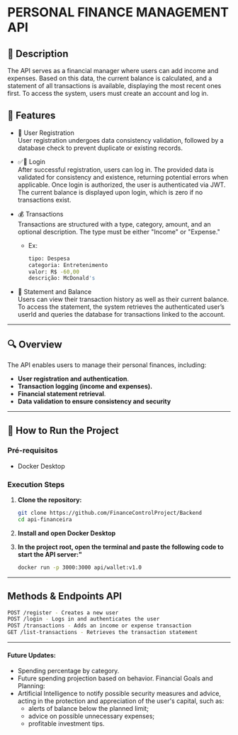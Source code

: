
# PERSONAL FINANCE MANAGEMENT API

## 📄 Description
The API serves as a financial manager where users can add income and expenses. Based on this data, the current balance is calculated, and a statement of all transactions is available, displaying the most recent ones first. To access the system, users must create an account and log in.

## 🚀 Features

   - 👤 User Registration <br>
      User registration undergoes data consistency validation, followed by a database check to prevent duplicate or existing records.
   
   - ✅👤 Login <br>
      After successful registration, users can log in. The provided data is validated for consistency and existence, returning potential errors when applicable. Once login is authorized, the user is authenticated via JWT. The current balance is displayed upon login, which is zero if no transactions exist.

   - 💰 Transactions <br>
     Transactions are structured with a type, category, amount, and an optional description. The type must be either "Income" or "Expense."

      - Ex: 
         ```bash
         tipo: Despesa
         categoria: Entretenimento 
         valor: R$ -60,00
         descrição: McDonald's 
         ```
   - 🧾 Statement and Balance <br>
      Users can view their transaction history as well as their current balance. To access the statement, the system retrieves the authenticated user’s userId and queries the database for transactions linked to the account.

---

## 🔍 Overview

The API enables users to manage their personal finances, including:

- **User registration and authentication**.
- **Transaction logging (income and expenses).**
- **Financial statement retrieval**.
- **Data validation to ensure consistency and security**

---

## 🔧 How to Run the Project

### **Pré-requisitos**
- Docker Desktop 

### **Execution Steps**

1. **Clone the repository:**
   ```bash
   git clone https://github.com/FinanceControlProject/Backend
   cd api-financeira

2. **Install and open Docker Desktop**
   
3. **In the project root, open the terminal and paste the following code to start the API server:"**
   ```bash
   docker run -p 3000:3000 api/wallet:v1.0


---

## Methods & Endpoints API
```bash
POST /register - Creates a new user  
POST /login - Logs in and authenticates the user  
POST /transactions - Adds an income or expense transaction  
GET /list-transactions - Retrieves the transaction statement 
```
---
#### Future Updates:
 - Spending percentage by category.
 - Future spending projection based on behavior.
Financial Goals and Planning:
 - Artificial Intelligence to notify possible security measures and advice, acting in the protection and appreciation of the user's capital, such as:
   - alerts of balance below the planned limit;
   - advice on possible unnecessary expenses;
   - profitable investment tips.





   
  



